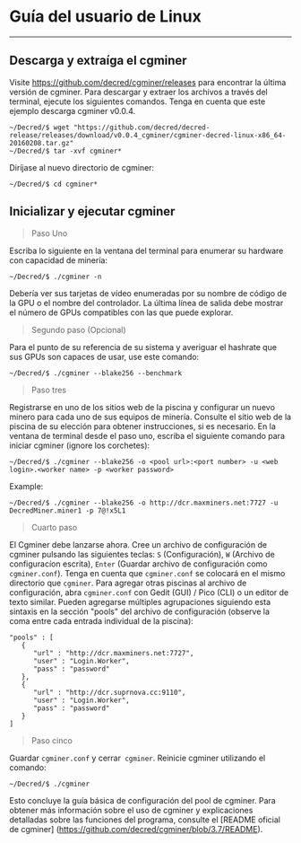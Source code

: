 # <i class="fa fa-linux"></i> Guía del usuario de Linux

---

##  <i class="fa fa-download"></i>Descarga y extraíga el cgminer

Visite https://github.com/decred/cgminer/releases para encontrar la última versión de cgminer. Para descargar y extraer los archivos a través del terminal, ejecute los siguientes comandos. Tenga en cuenta que este ejemplo descarga cgminer v0.0.4.

```no-highlight
~/Decred/$ wget "https://github.com/decred/decred-release/releases/download/v0.0.4_cgminer/cgminer-decred-linux-x86_64-20160208.tar.gz"
~/Decred/$ tar -xvf cgminer*
```

Diríjase al nuevo directorio de cgminer:

```
~/Decred/$ cd cgminer*
```

## <i class="fa fa-play-circle"></i> Inicializar y ejecutar cgminer

> Paso Uno

Escriba lo siguiente en la ventana del terminal para enumerar su hardware con capacidad de minería:

```no-highlight
~/Decred/$ ./cgminer -n
```

Debería ver sus tarjetas de vídeo enumeradas por su nombre de código de la GPU o el nombre del controlador. La última línea de salida debe mostrar el número de GPUs compatibles con las que puede explorar.

> Segundo paso (Opcional)

Para el punto de su referencia de su sistema y averiguar el hashrate que sus GPUs son capaces de usar, use este comando:

```no-highlight
~/Decred/$ ./cgminer --blake256 --benchmark
```

> Paso tres

Registrarse en uno de los sitios web de la piscina y configurar un nuevo minero para cada uno de sus equipos de minería. Consulte el sitio web de la piscina de su elección para obtener instrucciones, si es necesario. En la ventana de terminal desde el paso uno, escriba el siguiente comando para iniciar cgminer (ignore los corchetes):

```no-highlight
~/Decred/$ ./cgminer --blake256 -o <pool url>:<port number> -u <web login>.<worker name> -p <worker password>
```

Example:

```no-highlight
~/Decred/$ ./cgminer --blake256 -o http://dcr.maxminers.net:7727 -u DecredMiner.miner1 -p 7@!x5L1
```

> Cuarto paso

El Cgminer debe lanzarse ahora. Cree un archivo de configuración de cgminer pulsando las siguientes teclas: `S` (Configuración), `W` (Archivo de configuracíon escrita), `Enter` (Guardar archivo de configuración como `cgminer.conf`). Tenga en cuenta que `cgminer.conf` se colocará en el mismo directorio que `cgminer`. Para agregar otras piscinas al archivo de configuración, abra `cgminer.conf` con Gedit (GUI) / Pico (CLI) o un editor de texto similar. Pueden agregarse múltiples agrupaciones siguiendo esta sintaxis en la sección "pools" del archivo de configuración (observe la coma entre cada entrada individual de la piscina):

```no-highlight
"pools" : [
   {
      "url" : "http://dcr.maxminers.net:7727",
      "user" : "Login.Worker",
      "pass" : "password"
   },
   {
      "url" : "http://dcr.suprnova.cc:9110",
      "user" : "Login.Worker",
      "pass" : "password"
   }
]
```

> Paso cinco

Guardar `cgminer.conf` y cerrar` cgminer`. Reinicie cgminer utilizando el comando:

```no-highlight
~/Decred/$ ./cgminer
```

Esto concluye la guía básica de configuración del pool de cgminer. Para obtener más información sobre el uso de cgminer y explicaciones detalladas sobre las funciones del programa, consulte el [README oficial de cgminer] (https://github.com/decred/cgminer/blob/3.7/README).
